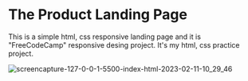 # The Product Landing Page

This is a simple html, css responsive landing page and it is "FreeCodeCamp" responsive desing project. It's my html, css practice project.


![screencapture-127-0-0-1-5500-index-html-2023-02-11-10_29_46](https://user-images.githubusercontent.com/89000289/218299812-fe84336c-5060-42ba-a26a-9e0779ae21ca.png)



